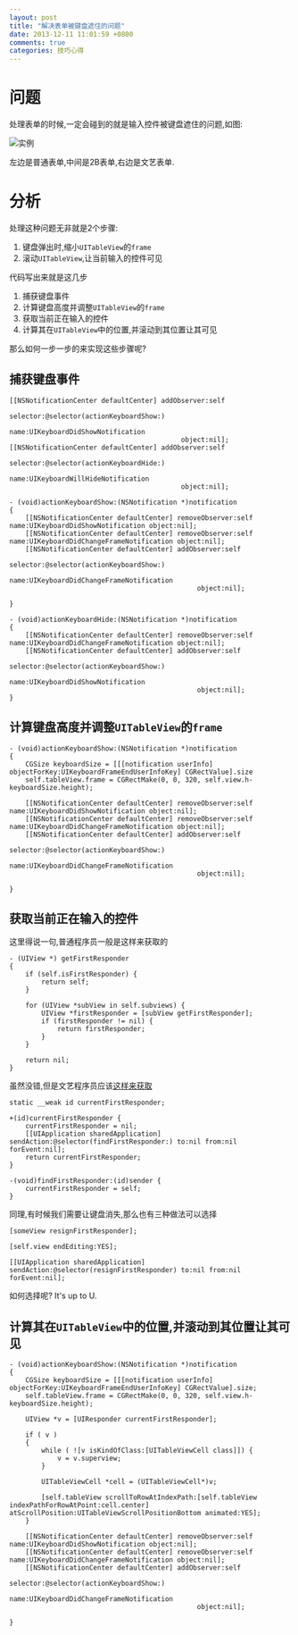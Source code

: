```yaml
---
layout: post
title: "解决表单被键盘遮住的问题"
date: 2013-12-11 11:01:59 +0800
comments: true
categories: 技巧心得
---
```


问题
=================

处理表单的时候,一定会碰到的就是输入控件被键盘遮住的问题,如图:

![实例](https://dl.dropboxusercontent.com/u/433937/Blog/2013-12-11-jie-jue-biao-dan-bei-jian-pan-zhe-zhu-de-wen-ti1.png)

左边是普通表单,中间是2B表单,右边是文艺表单.

分析
=================
处理这种问题无非就是2个步骤:

1. 键盘弹出时,缩小`UITableView`的`frame`
2. 滚动`UITableView`,让当前输入的控件可见

代码写出来就是这几步

1. 捕获键盘事件
2. 计算键盘高度并调整`UITableView`的`frame`
3. 获取当前正在输入的控件
4. 计算其在`UITableView`中的位置,并滚动到其位置让其可见

那么如何一步一步的来实现这些步骤呢?

捕获键盘事件
-----------------
``` objc 捕获键盘事件
[[NSNotificationCenter defaultCenter] addObserver:self
                                         selector:@selector(actionKeyboardShow:)
                                             name:UIKeyboardDidShowNotification
                                           object:nil];
[[NSNotificationCenter defaultCenter] addObserver:self
                                         selector:@selector(actionKeyboardHide:)
                                             name:UIKeyboardWillHideNotification
                                           object:nil];

- (void)actionKeyboardShow:(NSNotification *)notification
{
    [[NSNotificationCenter defaultCenter] removeObserver:self name:UIKeyboardDidShowNotification object:nil];
    [[NSNotificationCenter defaultCenter] removeObserver:self name:UIKeyboardDidChangeFrameNotification object:nil];
    [[NSNotificationCenter defaultCenter] addObserver:self
                                             selector:@selector(actionKeyboardShow:)
                                                 name:UIKeyboardDidChangeFrameNotification
                                               object:nil];
    
}

- (void)actionKeyboardHide:(NSNotification *)notification
{
    [[NSNotificationCenter defaultCenter] removeObserver:self name:UIKeyboardDidChangeFrameNotification object:nil];
    [[NSNotificationCenter defaultCenter] addObserver:self
                                             selector:@selector(actionKeyboardShow:)
                                                 name:UIKeyboardDidShowNotification
                                               object:nil];
}

```

计算键盘高度并调整`UITableView`的`frame`
-----------------
``` objc 计算键盘高度并调整UITableView的frame
- (void)actionKeyboardShow:(NSNotification *)notification
{
    CGSize keyboardSize = [[[notification userInfo] objectForKey:UIKeyboardFrameEndUserInfoKey] CGRectValue].size
    self.tableView.frame = CGRectMake(0, 0, 320, self.view.h-keyboardSize.height);
    
    [[NSNotificationCenter defaultCenter] removeObserver:self name:UIKeyboardDidShowNotification object:nil];
    [[NSNotificationCenter defaultCenter] removeObserver:self name:UIKeyboardDidChangeFrameNotification object:nil];
    [[NSNotificationCenter defaultCenter] addObserver:self
                                             selector:@selector(actionKeyboardShow:)
                                                 name:UIKeyboardDidChangeFrameNotification
                                               object:nil];
    
}
```

获取当前正在输入的控件
-----------------

这里得说一句,普通程序员一般是这样来获取的

``` objc UIView的Category
- (UIView *) getFirstResponder
{
    if (self.isFirstResponder) {
        return self;
    }
    
    for (UIView *subView in self.subviews) {
        UIView *firstResponder = [subView getFirstResponder];
        if (firstResponder != nil) {
            return firstResponder;
        }
    }
    
    return nil;
}
```

虽然没错,但是文艺程序员应该[这样来获取](http://stackoverflow.com/questions/5029267/is-there-any-way-of-asking-an-ios-view-which-of-its-children-has-first-responder/14135456#14135456)

``` objc UIResponder的Category
static __weak id currentFirstResponder;

+(id)currentFirstResponder {
    currentFirstResponder = nil;
    [[UIApplication sharedApplication] sendAction:@selector(findFirstResponder:) to:nil from:nil forEvent:nil];
    return currentFirstResponder;
}

-(void)findFirstResponder:(id)sender {
    currentFirstResponder = self;
}

```


同理,有时候我们需要让键盘消失,那么也有三种做法可以选择

``` objc
[someView resignFirstResponder];

[self.view endEditing:YES];

[[UIApplication sharedApplication] sendAction:@selector(resignFirstResponder) to:nil from:nil forEvent:nil];
```

如何选择呢? It's up to U.

计算其在`UITableView`中的位置,并滚动到其位置让其可见
-----------------
``` objc 计算其在UITableView中的位置,并滚动到其位置让其可见
- (void)actionKeyboardShow:(NSNotification *)notification
{
    CGSize keyboardSize = [[[notification userInfo] objectForKey:UIKeyboardFrameEndUserInfoKey] CGRectValue].size;
    self.tableView.frame = CGRectMake(0, 0, 320, self.view.h-keyboardSize.height);
    
    UIView *v = [UIResponder currentFirstResponder];
    
    if ( v )
    {
        while ( ![v isKindOfClass:[UITableViewCell class]]) {
            v = v.superview;
        }
        
        UITableViewCell *cell = (UITableViewCell*)v;
        
        [self.tableView scrollToRowAtIndexPath:[self.tableView indexPathForRowAtPoint:cell.center] atScrollPosition:UITableViewScrollPositionBottom animated:YES];
    }
    
    [[NSNotificationCenter defaultCenter] removeObserver:self name:UIKeyboardDidShowNotification object:nil];
    [[NSNotificationCenter defaultCenter] removeObserver:self name:UIKeyboardDidChangeFrameNotification object:nil];
    [[NSNotificationCenter defaultCenter] addObserver:self
                                             selector:@selector(actionKeyboardShow:)
                                                 name:UIKeyboardDidChangeFrameNotification
                                               object:nil];
    
}
```
